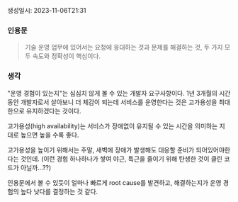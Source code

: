 생성일시: 2023-11-06T21:31
### 인용문
> 기술 운영 업무에 있어서는 요청에 응대하는 것과 문제를 해결하는 것, 두 가지 모두 속도와 정확성이 핵심이다.
### 생각
"운영 경험이 있는지"는 심심치 않게 볼 수 있는 개발자 요구사항이다.
1년 3개월의 시간 동안 개발자로서 살아보니 더 체감이 되는데 서비스를 운영한다는 것은 고가용성을 최대한으로 유지하겠다는 것이다.

고가용성(high availability)는 서비스가 장애없이 유지될 수 있는 시간을 의미하는 지대로 높으면 높을 수록 좋다.

고가용성을 높이기 위해서는 주말, 새벽에 장애가 발생해도 대응할 준비가 되어있어야한다는 것인데.
(이런 경험 하나하나가 쌓여 야근, 특근을 줄이기 위해 탄생한 것이 클린 코드가 아닐까...??)

인용문에서 볼 수 있듯이 얼마나 빠르게 root cause를 발견하고, 해결하는지가 운영 경험의 높다 낮다를 결정하는 것 같다.

